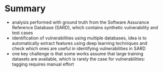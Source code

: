 # Summary

* analysis performed with ground truth from the Software Assurance Reference Database (SARD), which contains synthetic vulnerability and test cases
* identification of vulnerabilities using multiple databases, idea is to automatically extract features using deep learning techniques and check which ones are useful in identifying vulnerabilities in SARD
* one key challenge is that some works assume that large training datasets are available, which is rarely the case for vulnerabilities: tagging requires manual effort
